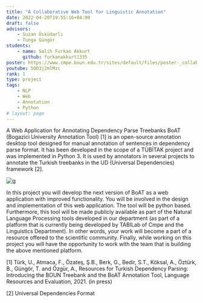 ```yaml
---
title: "A Collaborative Web Tool for Linguistic Annotation"
date: 2022-04-20T19:55:16+04:00
draft: false
advisors: 
    - Suzan Üsküdarlı
    - Tunga Güngör
students: 
    - name: Salih Furkan Akkurt
      github: furkanakkurt1335
poster: https://www.cmpe.boun.edu.tr/sites/default/files/poster-_collaborative_web_platform_for_linguistic_annotation.jpg
youtube: 5OD3j2mlMzc
rank: 1
type: project
tags:
    - NLP
    - Web
    - Annotation
    - Python
# layout: page
---
```


A Web Application for Annotating Dependency Parse Treebanks BoAT (Bogazici University Annotation Tool) [1] is an open-source annotation desktop tool designed for manual annotation of sentences in dependency parse format. It has been developed in the scope of a TÜBİTAK project and was implemented in Python 3. It is used by annotators in several projects to annotate the Turkish treebanks in the UD (Universal Dependencies) framework [2].

![g](https://www.cmpe.boun.edu.tr/sites/default/files/boat.png)

In this project you will develop the next version of BoAT as a web application with improved functionality. You will be involved in the design and implementation of this web application. The tool will be python based. Furthermore, this tool will be made publicly available as part of the Natural Language Processing tools developed in our department (as part of a platform that is currently being developed by TABILab of Cmpe and the Linguistics Department). In other words, your work will become a part of a resource offered to the scientific community. Finally, while working on this project you will have the opportunity to work with the team that is building the above mentioned platform.

[1] Türk, U., Atmaca, F., Özateş, Ş.B., Berk, G., Bedir, S.T., Köksal, A., Öztürk, B., Güngör, T. and Özgür, A., Resources for Turkish Dependency Parsing: Introducing the BOUN Treebank and the BoAT Annotation Tool, Language Resources and Evaluation, 2021. (in press)

[2] Universal Dependencies Format